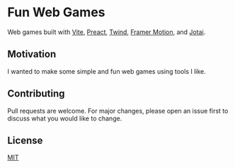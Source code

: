 # Fun Web Games

Web games built with [Vite](https://vitejs.dev/), [Preact](https://preactjs.com/), [Twind](https://twind.dev/), [Framer Motion](https://www.framer.com/motion/), and [Jotai](https://jotai.org/).

## Motivation

I wanted to make some simple and fun web games using tools I like.

## Contributing

Pull requests are welcome. For major changes, please open an issue first to discuss what you would like to change.

## License

[MIT](https://choosealicense.com/licenses/mit/)

